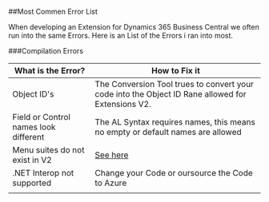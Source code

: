 ##Most Commen Error List

When developing an Extension for Dynamics 365 Business Central we often run into the same Errors. Here is an List of the Errors i ran into most.


###Compilation Errors

| What is the Error? | How to Fix it|
|--------------------|--------------|
|Object ID's|The Conversion Tool trues to convert your code into the Object ID Rane allowed for Extensions V2.|
|Field or Control names look different|The AL Syntax requires names, this means no empty or default names are allowed|
|Menu suites do not exist in V2|[See here](https://docs.microsoft.com/en-us/dynamics365/business-central/dev-itpro/developer/devenv-al-menusuite-functionality)|
|.NET Interop not supported|Change your Code or oursource the Code to Azure|
|||
